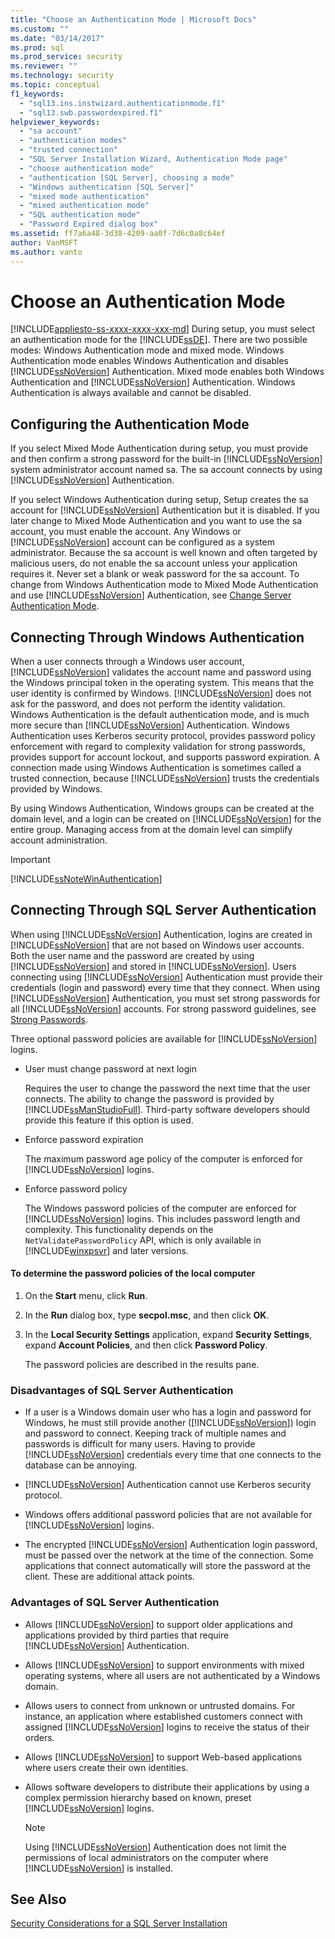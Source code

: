 ```yaml
---
title: "Choose an Authentication Mode | Microsoft Docs"
ms.custom: ""
ms.date: "03/14/2017"
ms.prod: sql
ms.prod_service: security
ms.reviewer: ""
ms.technology: security
ms.topic: conceptual
f1_keywords: 
  - "sql13.ins.instwizard.authenticationmode.f1"
  - "sql13.swb.passwordexpired.f1"
helpviewer_keywords: 
  - "sa account"
  - "authentication modes"
  - "trusted connection"
  - "SQL Server Installation Wizard, Authentication Mode page"
  - "choose authentication mode"
  - "authentication [SQL Server], choosing a mode"
  - "Windows authentication [SQL Server]"
  - "mixed mode authentication"
  - "mixed authentication mode"
  - "SQL authentication mode"
  - "Password Expired dialog box"
ms.assetid: ff7a6a48-3d38-4209-aa0f-7d6c0a8c64ef
author: VanMSFT
ms.author: vanto
---
```

# Choose an Authentication Mode
[!INCLUDE[appliesto-ss-xxxx-xxxx-xxx-md](../../includes/appliesto-ss-xxxx-xxxx-xxx-md.md)]
  During setup, you must select an authentication mode for the [!INCLUDE[ssDE](../../includes/ssde-md.md)]. There are two possible modes: Windows Authentication mode and mixed mode. Windows Authentication mode enables Windows Authentication and disables [!INCLUDE[ssNoVersion](../../includes/ssnoversion-md.md)] Authentication. Mixed mode enables both Windows Authentication and [!INCLUDE[ssNoVersion](../../includes/ssnoversion-md.md)] Authentication. Windows Authentication is always available and cannot be disabled.  
  
## Configuring the Authentication Mode  
 If you select Mixed Mode Authentication during setup, you must provide and then confirm a strong password for the built-in [!INCLUDE[ssNoVersion](../../includes/ssnoversion-md.md)] system administrator account named sa. The sa account connects by using [!INCLUDE[ssNoVersion](../../includes/ssnoversion-md.md)] Authentication.  
  
 If you select Windows Authentication during setup, Setup creates the sa account for [!INCLUDE[ssNoVersion](../../includes/ssnoversion-md.md)] Authentication but it is disabled. If you later change to Mixed Mode Authentication and you want to use the sa account, you must enable the account. Any Windows or [!INCLUDE[ssNoVersion](../../includes/ssnoversion-md.md)] account can be configured as a system administrator. Because the sa account is well known and often targeted by malicious users, do not enable the sa account unless your application requires it. Never set a blank or weak password for the sa account. To change from Windows Authentication mode to Mixed Mode Authentication and use [!INCLUDE[ssNoVersion](../../includes/ssnoversion-md.md)] Authentication, see [Change Server Authentication Mode](../../database-engine/configure-windows/change-server-authentication-mode.md).  
  
## Connecting Through Windows Authentication  
 When a user connects through a Windows user account, [!INCLUDE[ssNoVersion](../../includes/ssnoversion-md.md)] validates the account name and password using the Windows principal token in the operating system. This means that the user identity is confirmed by Windows. [!INCLUDE[ssNoVersion](../../includes/ssnoversion-md.md)] does not ask for the password, and does not perform the identity validation. Windows Authentication is the default authentication mode, and is much more secure than [!INCLUDE[ssNoVersion](../../includes/ssnoversion-md.md)] Authentication. Windows Authentication uses Kerberos security protocol, provides password policy enforcement with regard to complexity validation for strong passwords, provides support for account lockout, and supports password expiration. A connection made using Windows Authentication is sometimes called a trusted connection, because [!INCLUDE[ssNoVersion](../../includes/ssnoversion-md.md)] trusts the credentials provided by Windows.  
  
 By using Windows Authentication, Windows groups can be created at the domain level, and a login can be created on [!INCLUDE[ssNoVersion](../../includes/ssnoversion-md.md)] for the entire group. Managing access from at the domain level can simplify account administration.  
  
> [!IMPORTANT]  
>  [!INCLUDE[ssNoteWinAuthentication](../../includes/ssnotewinauthentication-md.md)]  
  
## Connecting Through SQL Server Authentication  
 When using [!INCLUDE[ssNoVersion](../../includes/ssnoversion-md.md)] Authentication, logins are created in [!INCLUDE[ssNoVersion](../../includes/ssnoversion-md.md)] that are not based on Windows user accounts. Both the user name and the password are created by using [!INCLUDE[ssNoVersion](../../includes/ssnoversion-md.md)] and stored in [!INCLUDE[ssNoVersion](../../includes/ssnoversion-md.md)]. Users connecting using [!INCLUDE[ssNoVersion](../../includes/ssnoversion-md.md)] Authentication must provide their credentials (login and password) every time that they connect. When using [!INCLUDE[ssNoVersion](../../includes/ssnoversion-md.md)] Authentication, you must set strong passwords for all [!INCLUDE[ssNoVersion](../../includes/ssnoversion-md.md)] accounts. For strong password guidelines, see [Strong Passwords](../../relational-databases/security/strong-passwords.md).  
  
 Three optional password policies are available for [!INCLUDE[ssNoVersion](../../includes/ssnoversion-md.md)] logins.  
  
-   User must change password at next login  
  
     Requires the user to change the password the next time that the user connects. The ability to change the password is provided by [!INCLUDE[ssManStudioFull](../../includes/ssmanstudiofull-md.md)]. Third-party software developers should provide this feature if this option is used.  
  
-   Enforce password expiration  
  
     The maximum password age policy of the computer is enforced for [!INCLUDE[ssNoVersion](../../includes/ssnoversion-md.md)] logins.  
  
-   Enforce password policy  
  
     The Windows password policies of the computer are enforced for [!INCLUDE[ssNoVersion](../../includes/ssnoversion-md.md)] logins. This includes password length and complexity. This functionality depends on the `NetValidatePasswordPolicy` API, which is only available in [!INCLUDE[winxpsvr](../../includes/winxpsvr-md.md)] and later versions.  
  
#### To determine the password policies of the local computer  
  
1.  On the **Start** menu, click **Run**.  
  
2.  In the **Run** dialog box, type **secpol.msc**, and then click **OK**.  
  
3.  In the **Local Security Settings** application, expand **Security Settings**, expand **Account Policies**, and then click **Password Policy**.  

     The password policies are described in the results pane.  
  
### Disadvantages of SQL Server Authentication  
  
-   If a user is a Windows domain user who has a login and password for Windows, he must still provide another ([!INCLUDE[ssNoVersion](../../includes/ssnoversion-md.md)]) login and password to connect. Keeping track of multiple names and passwords is difficult for many users. Having to provide [!INCLUDE[ssNoVersion](../../includes/ssnoversion-md.md)] credentials every time that one connects to the database can be annoying.  
  
-   [!INCLUDE[ssNoVersion](../../includes/ssnoversion-md.md)] Authentication cannot use Kerberos security protocol.  
  
-   Windows offers additional password policies that are not available for [!INCLUDE[ssNoVersion](../../includes/ssnoversion-md.md)] logins.  
  
-   The encrypted [!INCLUDE[ssNoVersion](../../includes/ssnoversion-md.md)] Authentication login password, must be passed over the network at the time of the connection. Some applications that connect automatically will store the password at the client. These are additional attack points.  
  
### Advantages of SQL Server Authentication  
  
-   Allows [!INCLUDE[ssNoVersion](../../includes/ssnoversion-md.md)] to support older applications and applications provided by third parties that require [!INCLUDE[ssNoVersion](../../includes/ssnoversion-md.md)] Authentication.  
  
-   Allows [!INCLUDE[ssNoVersion](../../includes/ssnoversion-md.md)] to support environments with mixed operating systems, where all users are not authenticated by a Windows domain.  
  
-   Allows users to connect from unknown or untrusted domains. For instance, an application where established customers connect with assigned [!INCLUDE[ssNoVersion](../../includes/ssnoversion-md.md)] logins to receive the status of their orders.  
  
-   Allows [!INCLUDE[ssNoVersion](../../includes/ssnoversion-md.md)] to support Web-based applications where users create their own identities.  
  
-   Allows software developers to distribute their applications by using a complex permission hierarchy based on known, preset [!INCLUDE[ssNoVersion](../../includes/ssnoversion-md.md)] logins.  
  
    > [!NOTE]  
    >  Using [!INCLUDE[ssNoVersion](../../includes/ssnoversion-md.md)] Authentication does not limit the permissions of local administrators on the computer where [!INCLUDE[ssNoVersion](../../includes/ssnoversion-md.md)] is installed.  
  
## See Also  
 [Security Considerations for a SQL Server Installation](../../sql-server/install/security-considerations-for-a-sql-server-installation.md)  
  
  
